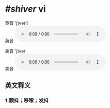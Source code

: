 # ***\#shiver*** vi
英音 'ʃɪvə(r)  
英音
<audio src="./media/shiver1_AAC.aac" controls="controls"></audio>

美音 'ʃɪvər  
美音
<audio src="./media/shiver2_AAC.aac" controls="controls"></audio>



  

英文释义
---
### 1.**颤抖；哆嗦；发抖**  


